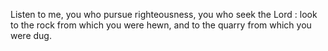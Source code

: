 Listen to me, you who pursue righteousness, you who seek the Lord : look to the rock from which you were hewn, and to the quarry from which you were dug.
